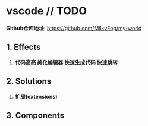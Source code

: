 # vscode // TODO

**Github仓库地址**: <https://github.com/MilkyFog/my-world>

## 1. **Effects**

1. **代码高亮 美化编辑器 快速生成代码 快速跳转**

## 2. **Solutions**

1. **扩展(extensions)**

## 3. **Components**

